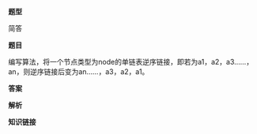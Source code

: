 **题型**

简答

**题目** 

编写算法，将一个节点类型为node的单链表逆序链接，即若为a1，a2，a3……，an，则逆序链接后变为an……，a3，a2，a1。

**答案**



**解析**



**知识链接**